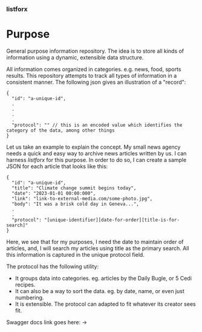 ### listforx

# Purpose

General purpose information repository. The idea is to store all kinds of information using a dynamic, extensible data structure.
<br>

All information comes organized in categories. e.g. news, food, sports results. This repository attempts to track all types of information in a consistent manner. The following json gives an illustration of a "record":
<br>

```
{
  "id": "a-unique-id",
  .
  .
  .
  .
  "protocol": "" // this is an encoded value which identifies the category of the data, among other things
}
```

Let us take an example to explain the concept. My small news agency needs a quick and easy way to archive news articles written by us.
I can harness *listforx* for this purpose. In order to do so, I can create a sample JSON for each article that looks like this:
```
{
  "id": "a-unique-id",
  "title": "Climate change summit begins today",
  "date": "2023-01-01 00:00:000",
  "link": "link-to-external-media.com/some-photo.jpg",
  "body": "It was a brisk cold day in Geneva...",
  .
  .
  "protocol": "[unique-identifier][date-for-order][title-is-for-search]"
}
```

Here, we see that for my purposes, I need the date to maintain order of articles, and, I will search my articles using title as the primary search.
All this information is captured in the unique protocol field.

The protocol has the following utility:
  - It groups data into categories. eg. articles by the Daily Bugle, or 5 Cedi recipes.
  - It can also be a way to sort the data. eg. by date, name, or even just numbering.
  - It is extensible. The protocol can adapted to fit whatever its creator sees fit.

Swagger docs link goes here: ->

